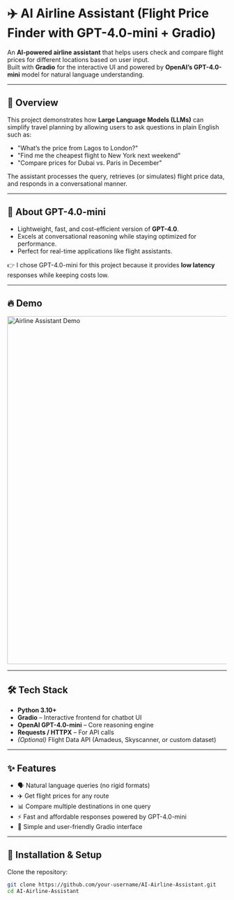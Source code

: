 # ✈️ AI Airline Assistant (Flight Price Finder with GPT-4.0-mini + Gradio)

An **AI-powered airline assistant** that helps users check and compare flight prices for different locations based on user input.  
Built with **Gradio** for the interactive UI and powered by **OpenAI’s GPT-4.0-mini** model for natural language understanding.

---

## 📖 Overview

This project demonstrates how **Large Language Models (LLMs)** can simplify travel planning by allowing users to ask questions in plain English such as:

- "What’s the price from Lagos to London?"  
- "Find me the cheapest flight to New York next weekend"  
- "Compare prices for Dubai vs. Paris in December"  

The assistant processes the query, retrieves (or simulates) flight price data, and responds in a conversational manner.

---

## 🤖 About GPT-4.0-mini

- Lightweight, fast, and cost-efficient version of **GPT-4.0**.  
- Excels at conversational reasoning while staying optimized for performance.  
- Perfect for real-time applications like flight assistants.  

👉 I chose GPT-4.0-mini for this project because it provides **low latency** responses while keeping costs low.

---

## 🔥 Demo
 

<img width="800" alt="Airline Assistant Demo" src="https://github.com/user-attachments/assets/6dc166e1-54c9-4879-9463-174ce0580c91" />

---

## 🛠 Tech Stack

- **Python 3.10+**  
- **Gradio** – Interactive frontend for chatbot UI  
- **OpenAI GPT-4.0-mini** – Core reasoning engine  
- **Requests / HTTPX** – For API calls  
- *(Optional)* Flight Data API (Amadeus, Skyscanner, or custom dataset)  

---

## ✨ Features

- 🗣️ Natural language queries (no rigid formats)  
- ✈️ Get flight prices for any route  
- 📊 Compare multiple destinations in one query  
- ⚡ Fast and affordable responses powered by GPT-4.0-mini  
- 🎨 Simple and user-friendly Gradio interface  

---

## 🚀 Installation & Setup

Clone the repository:

```bash
git clone https://github.com/your-username/AI-Airline-Assistant.git
cd AI-Airline-Assistant

